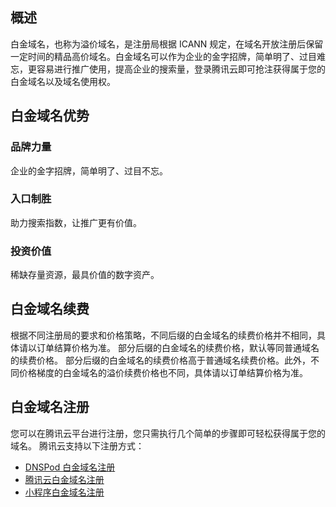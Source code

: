 ## 概述
白金域名，也称为溢价域名，是注册局根据 ICANN 规定，在域名开放注册后保留一定时间的精品高价域名。白金域名可以作为企业的金字招牌，简单明了、过目难忘，更容易进行推广使用，提高企业的搜索量，登录腾讯云即可抢注获得属于您的白金域名以及域名使用权。

## 白金域名优势

### 品牌力量
企业的金字招牌，简单明了、过目不忘。

### 入口制胜
助力搜索指数，让推广更有价值。

### 投资价值
稀缺存量资源，最具价值的数字资产。

## 白金域名续费
根据不同注册局的要求和价格策略，不同后缀的白金域名的续费价格并不相同，具体请以订单结算价格为准。
部分后缀的白金域名的续费价格，默认等同普通域名的续费价格。
部分后缀的白金域名的续费价格高于普通域名续费价格。此外，不同价格梯度的白金域名的溢价续费价格也不同，具体请以订单结算价格为准。

## 白金域名注册
您可以在腾讯云平台进行注册，您只需执行几个简单的步骤即可轻松获得属于您的域名。
腾讯云支持以下注册方式：
- [DNSPod 白金域名注册](https://cloud.tencent.com/document/product/242/48588#dnspod-.E7.99.BD.E9.87.91.E5.9F.9F.E5.90.8D.E6.B3.A8.E5.86.8C)
- [腾讯云白金域名注册](https://cloud.tencent.com/document/product/242/48588#.E8.85.BE.E8.AE.AF.E4.BA.91.E7.99.BD.E9.87.91.E5.9F.9F.E5.90.8D.E6.B3.A8.E5.86.8C)
- [小程序白金域名注册](https://cloud.tencent.com/document/product/242/48588#.E5.B0.8F.E7.A8.8B.E5.BA.8F.E7.99.BD.E9.87.91.E5.9F.9F.E5.90.8D.E6.B3.A8.E5.86.8C)



